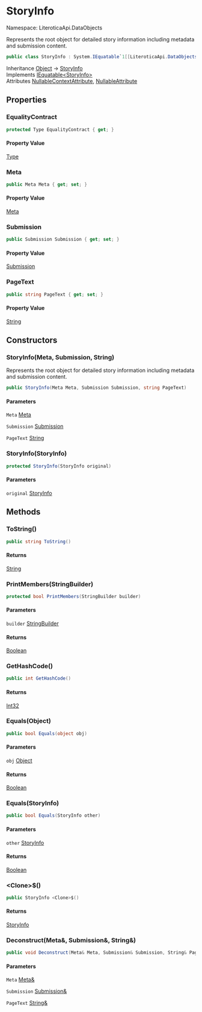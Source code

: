 # StoryInfo

Namespace: LiteroticaApi.DataObjects

Represents the root object for detailed story information including metadata and submission content.

```csharp
public class StoryInfo : System.IEquatable`1[[LiteroticaApi.DataObjects.StoryInfo, LiteroticaApi, Version=1.0.0.0, Culture=neutral, PublicKeyToken=null]]
```

Inheritance [Object](https://docs.microsoft.com/en-us/dotnet/api/system.object) → [StoryInfo](./literoticaapi/dataobjects/storyinfo.md)<br>
Implements [IEquatable&lt;StoryInfo&gt;](https://docs.microsoft.com/en-us/dotnet/api/system.iequatable-1)<br>
Attributes [NullableContextAttribute](./system/runtime/compilerservices/nullablecontextattribute.md), [NullableAttribute](./system/runtime/compilerservices/nullableattribute.md)

## Properties

### **EqualityContract**

```csharp
protected Type EqualityContract { get; }
```

#### Property Value

[Type](https://docs.microsoft.com/en-us/dotnet/api/system.type)<br>

### **Meta**

```csharp
public Meta Meta { get; set; }
```

#### Property Value

[Meta](./literoticaapi/dataobjects/meta.md)<br>

### **Submission**

```csharp
public Submission Submission { get; set; }
```

#### Property Value

[Submission](./literoticaapi/dataobjects/submission.md)<br>

### **PageText**

```csharp
public string PageText { get; set; }
```

#### Property Value

[String](https://docs.microsoft.com/en-us/dotnet/api/system.string)<br>

## Constructors

### **StoryInfo(Meta, Submission, String)**

Represents the root object for detailed story information including metadata and submission content.

```csharp
public StoryInfo(Meta Meta, Submission Submission, string PageText)
```

#### Parameters

`Meta` [Meta](./literoticaapi/dataobjects/meta.md)<br>

`Submission` [Submission](./literoticaapi/dataobjects/submission.md)<br>

`PageText` [String](https://docs.microsoft.com/en-us/dotnet/api/system.string)<br>

### **StoryInfo(StoryInfo)**

```csharp
protected StoryInfo(StoryInfo original)
```

#### Parameters

`original` [StoryInfo](./literoticaapi/dataobjects/storyinfo.md)<br>

## Methods

### **ToString()**

```csharp
public string ToString()
```

#### Returns

[String](https://docs.microsoft.com/en-us/dotnet/api/system.string)<br>

### **PrintMembers(StringBuilder)**

```csharp
protected bool PrintMembers(StringBuilder builder)
```

#### Parameters

`builder` [StringBuilder](https://docs.microsoft.com/en-us/dotnet/api/system.text.stringbuilder)<br>

#### Returns

[Boolean](https://docs.microsoft.com/en-us/dotnet/api/system.boolean)<br>

### **GetHashCode()**

```csharp
public int GetHashCode()
```

#### Returns

[Int32](https://docs.microsoft.com/en-us/dotnet/api/system.int32)<br>

### **Equals(Object)**

```csharp
public bool Equals(object obj)
```

#### Parameters

`obj` [Object](https://docs.microsoft.com/en-us/dotnet/api/system.object)<br>

#### Returns

[Boolean](https://docs.microsoft.com/en-us/dotnet/api/system.boolean)<br>

### **Equals(StoryInfo)**

```csharp
public bool Equals(StoryInfo other)
```

#### Parameters

`other` [StoryInfo](./literoticaapi/dataobjects/storyinfo.md)<br>

#### Returns

[Boolean](https://docs.microsoft.com/en-us/dotnet/api/system.boolean)<br>

### **&lt;Clone&gt;$()**

```csharp
public StoryInfo <Clone>$()
```

#### Returns

[StoryInfo](./literoticaapi/dataobjects/storyinfo.md)<br>

### **Deconstruct(Meta&, Submission&, String&)**

```csharp
public void Deconstruct(Meta& Meta, Submission& Submission, String& PageText)
```

#### Parameters

`Meta` [Meta&](./literoticaapi/dataobjects/meta&.md)<br>

`Submission` [Submission&](./literoticaapi/dataobjects/submission&.md)<br>

`PageText` [String&](https://docs.microsoft.com/en-us/dotnet/api/system.string&)<br>

